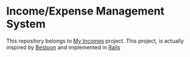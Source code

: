 # Income/Expense Management System 

This repository belongs to [My Incomes](https://myincomes.ir) project. This project, is actually inspired by [Bestoon](https://github.com/jadijadi/bestoon) and implemented in [Rails](https://rubyonrails.org)